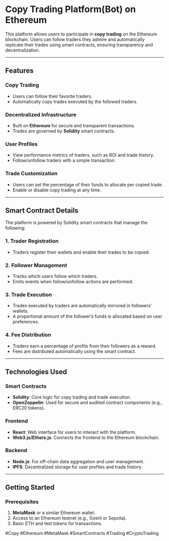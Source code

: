 # Copy Trading Platform(Bot) on Ethereum  

This platform allows users to participate in **copy trading** on the Ethereum blockchain. Users can follow traders they admire and automatically replicate their trades using smart contracts, ensuring transparency and decentralization.

---

## Features  

### Copy Trading  
- Users can follow their favorite traders.  
- Automatically copy trades executed by the followed traders.  

### Decentralized Infrastructure  
- Built on **Ethereum** for secure and transparent transactions.  
- Trades are governed by **Solidity** smart contracts.  

### User Profiles  
- View performance metrics of traders, such as ROI and trade history.  
- Follow/unfollow traders with a simple transaction.  

### Trade Customization  
- Users can set the percentage of their funds to allocate per copied trade.  
- Enable or disable copy trading at any time.  

---

## Smart Contract Details  

The platform is powered by Solidity smart contracts that manage the following:  

### 1. Trader Registration  
- Traders register their wallets and enable their trades to be copied.  

### 2. Follower Management  
- Tracks which users follow which traders.  
- Emits events when follow/unfollow actions are performed.  

### 3. Trade Execution  
- Trades executed by traders are automatically mirrored in followers' wallets.  
- A proportional amount of the follower’s funds is allocated based on user preferences.  

### 4. Fee Distribution  
- Traders earn a percentage of profits from their followers as a reward.  
- Fees are distributed automatically using the smart contract.  

---

## Technologies Used  

### Smart Contracts  
- **Solidity**: Core logic for copy trading and trade execution.  
- **OpenZeppelin**: Used for secure and audited contract components (e.g., ERC20 tokens).  

### Frontend  
- **React**: Web interface for users to interact with the platform.  
- **Web3.js/Ethers.js**: Connects the frontend to the Ethereum blockchain.  

### Backend  
- **Node.js**: For off-chain data aggregation and user management.  
- **IPFS**: Decentralized storage for user profiles and trade history.  

---

## Getting Started  

### Prerequisites  
1. **MetaMask** or a similar Ethereum wallet.  
2. Access to an Ethereum testnet (e.g., Goerli or Sepolia).  
3. Basic ETH and test tokens for transactions.

#Copy #Ethereum #MetaMask #SmartContracts #Trading #CryptoTrading
